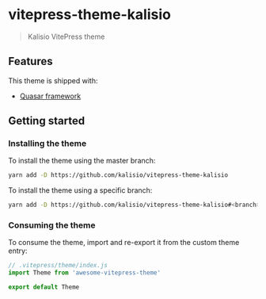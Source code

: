 # vitepress-theme-kalisio

> Kalisio VitePress theme

## Features

This theme is shipped with:
* [Quasar framework](https://quasar.dev/)

## Getting started

### Installing the theme

To install the theme using the master branch:

```bash
yarn add -D https://github.com/kalisio/vitepress-theme-kalisio
```

To install the theme using a specific branch:

```bash
yarn add -D https://github.com/kalisio/vitepress-theme-kalisio#<branch>
```

### Consuming the theme

To consume the theme, import and re-export it from the custom theme entry:

```js
// .vitepress/theme/index.js
import Theme from 'awesome-vitepress-theme'

export default Theme
```

